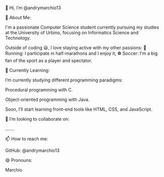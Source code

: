 👋 Hi, I’m @andrymarchio13

👀 About Me:

I'm a passionate Computer Science student currently pursuing my studies at the University of Urbino, focusing on Informatics Science and Technology.

Outside of coding 😃, I love staying active with my other passions:
🏃 Running: I participate in half-marathons and I enjoy it, 
⚽ Soccer: I'm a big fan of the sport as a player and spectator.

🌱 Currently Learning:

I’m currently studying different programming paradigms:

  Procedural programming with C.
  
  Object-oriented programming with Java.
  
  Soon, I’ll start learning front-end tools like HTML, CSS, and JavaScript.

💞️ I’m looking to collaborate on:

.......
  
📫 How to reach me:

  GitHub: @andrymarchio13

😄 Pronouns: 

  Marchio
  
<!---
andrymarchio13/andrymarchio13 is a ✨ special ✨ repository because its `README.md` (this file) appears on your GitHub profile.
You can click the Preview link to take a look at your changes.
--->
